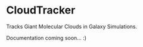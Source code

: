 # CloudTracker
Tracks Giant Molecular Clouds in Galaxy Simulations.

Documentation coming soon... :)
